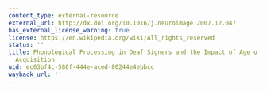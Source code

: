 ```yaml
---
content_type: external-resource
external_url: http://dx.doi.org/10.1016/j.neuroimage.2007.12.047
has_external_license_warning: true
license: https://en.wikipedia.org/wiki/All_rights_reserved
status: ''
title: Phonological Processing in Deaf Signers and the Impact of Age of First Language
  Acquisition
uid: ec63bf4c-580f-444e-aced-80244e4ebbcc
wayback_url: ''
---
```

